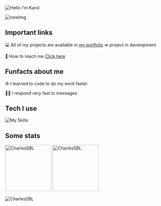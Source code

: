 <img alt="Hello I'm Karol" align="center" src="https://readme-typing-svg.demolab.com?font=Fira+Code&size=19&pause=1000&color=27f0c0&center=false&vCenter=true&width=435&lines=Hello+I'm+Charles">

![newImg](https://user-images.githubusercontent.com/113734556/221898404-bab5aef8-298e-459c-adce-f0d4e7bc6c5f.png)

## Important links

💻 All of my projects are available in [my portfolio](https://portfolio01-kappa.vercel.app/) => project in development

📧 How to reach me [Click here](https://portfolio01-kappa.vercel.app/contact)

## Funfacts about me

⚙ I learned to code to do my work faster

🐱‍👤 I respond very fast to messages

## Tech I use

![My Skills](https://skillicons.dev/icons?i=java,typescript,nodejs,react,jest,nextjs)

## Some stats

<span>
<img  height="150px" src="https://github-readme-stats.vercel.app/api/top-langs?username=CharlesSBL&show_icons=true&locale=en&layout=compact&theme=transparent" alt="CharlesSBL" /> 
</span>
<span>
<img height="150px" src="https://github-readme-stats.vercel.app/api?username=CharlesSBL&show_icons=true&locale=en&theme=transparent" alt="CharlesSBL" />
</span>

<p align="left"> <img src="https://komarev.com/ghpvc/?username=CharlesSBL&label=Profile%20views&color=0e75b6&style=flat" alt="CharlesSBL" /> </p>
